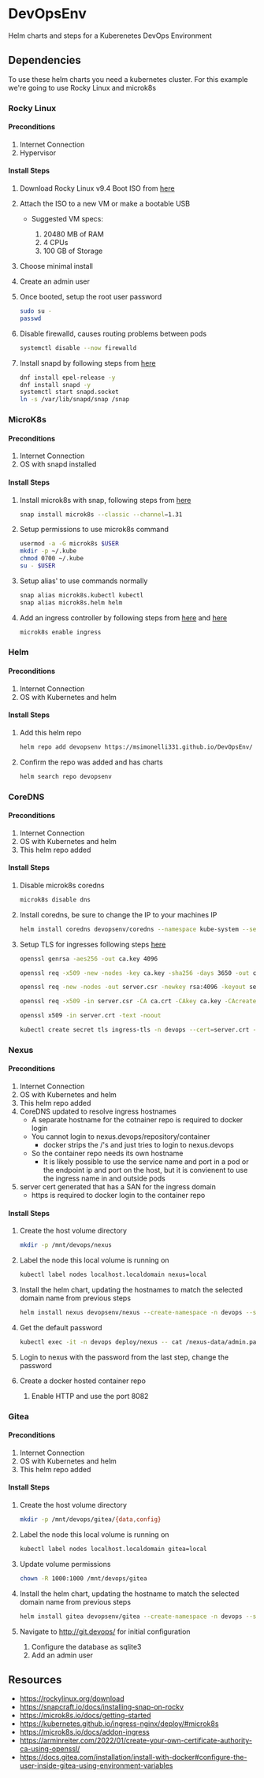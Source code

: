 # DevOpsEnv

Helm charts and steps for a Kuberenetes DevOps Environment

## Dependencies

To use these helm charts you need a kubernetes cluster. For this example we're going to use Rocky Linux and microk8s

### Rocky Linux

#### Preconditions

1. Internet Connection
2. Hypervisor

#### Install Steps

1. Download Rocky Linux v9.4 Boot ISO from [here](https://rockylinux.org/download)
2. Attach the ISO to a new VM or make a bootable USB

   - Suggested VM specs:

     1. 20480 MB of RAM
     2. 4 CPUs
     3. 100 GB of Storage

3. Choose minimal install
4. Create an admin user
5. Once booted, setup the root user password

   ```bash
   sudo su -
   passwd
   ```

6. Disable firewalld, causes routing problems between pods

   ```bash
   systemctl disable --now firewalld
   ```

7. Install snapd by following steps from [here](https://snapcraft.io/docs/installing-snap-on-rocky)
   ```bash
   dnf install epel-release -y
   dnf install snapd -y
   systemctl start snapd.socket
   ln -s /var/lib/snapd/snap /snap
   ```

### MicroK8s

#### Preconditions

1. Internet Connection
2. OS with snapd installed

#### Install Steps

1. Install microk8s with snap, following steps from [here](https://microk8s.io/docs/getting-started)

   ```bash
   snap install microk8s --classic --channel=1.31
   ```

2. Setup permissions to use microk8s command

   ```bash
   usermod -a -G microk8s $USER
   mkdir -p ~/.kube
   chmod 0700 ~/.kube
   su - $USER
   ```

3. Setup alias' to use commands normally

   ```bash
   snap alias microk8s.kubectl kubectl
   snap alias microk8s.helm helm
   ```

4. Add an ingress controller by following steps from [here](https://kubernetes.github.io/ingress-nginx/deploy/#microk8s) and [here](https://microk8s.io/docs/addon-ingress)

   ```bash
   microk8s enable ingress
   ```

### Helm

#### Preconditions

1. Internet Connection
2. OS with Kubernetes and helm

#### Install Steps

1. Add this helm repo

   ```bash
   helm repo add devopsenv https://msimonelli331.github.io/DevOpsEnv/
   ```

2. Confirm the repo was added and has charts

   ```bash
   helm search repo devopsenv
   ```

### CoreDNS

#### Preconditions

1. Internet Connection
2. OS with Kubernetes and helm
3. This helm repo added

#### Install Steps

1. Disable microk8s coredns

   ```bash
   microk8s disable dns
   ```

2. Install coredns, be sure to change the IP to your machines IP

   ```bash
   helm install coredns devopsenv/coredns --namespace kube-system --set vars.domain=devops --set vars.ip=127.0.0.1
   ```

3. Setup TLS for ingresses following steps [here](https://arminreiter.com/2022/01/create-your-own-certificate-authority-ca-using-openssl/)

   ```bash
   openssl genrsa -aes256 -out ca.key 4096

   openssl req -x509 -new -nodes -key ca.key -sha256 -days 3650 -out ca.crt -subj "/C=<Country 2 letter code>/ST=<State 2 letter code>/L=<City>/O=DevOpsEnv/CN=DevOpsEnv Root CA"

   openssl req -new -nodes -out server.csr -newkey rsa:4096 -keyout server.key -subj '/CN=DevOpsEnv Server/C=<Country 2 letter code>/ST=<State 2 letter code>/L=<City>/O=DevOpsEnv'

   openssl req -x509 -in server.csr -CA ca.crt -CAkey ca.key -CAcreateserial -out server.crt -days 365 -sha256 -subj "/CN=devops/O=DevOpsEnv" -addext "subjectAltName = DNS.1:devops,DNS.2:*.devops"

   openssl x509 -in server.crt -text -noout

   kubectl create secret tls ingress-tls -n devops --cert=server.crt --key=server.key
   ```

### Nexus

#### Preconditions

1. Internet Connection
2. OS with Kubernetes and helm
3. This helm repo added
4. CoreDNS updated to resolve ingress hostnames
   - A separate hostname for the cotnainer repo is required to docker login
   - You cannot login to nexus.devops/repository/container
     - docker strips the /'s and just tries to login to nexus.devops
   - So the container repo needs its own hostname
     - It is likely possible to use the service name and port in a pod or the endpoint ip and port on the host, but it is convienent to use the ingress name in and outside pods
5. server cert generated that has a SAN for the ingress domain
   - https is required to docker login to the container repo

#### Install Steps

1. Create the host volume directory

   ```bash
   mkdir -p /mnt/devops/nexus
   ```

2. Label the node this local volume is running on

   ```bash
   kubectl label nodes localhost.localdomain nexus=local
   ```

3. Install the helm chart, updating the hostnames to match the selected domain name from previous steps

   ```bash
   helm install nexus devopsenv/nexus --create-namespace -n devops --set ingress.hosts[0].host=nexus.devops --set ingress.hosts[1].host=container.devops
   ```

4. Get the default password

   ```bash
   kubectl exec -it -n devops deploy/nexus -- cat /nexus-data/admin.password
   ```

5. Login to nexus with the password from the last step, change the password

6. Create a docker hosted container repo
   1. Enable HTTP and use the port 8082

### Gitea

#### Preconditions

1. Internet Connection
2. OS with Kubernetes and helm
3. This helm repo added

#### Install Steps

1. Create the host volume directory

   ```bash
   mkdir -p /mnt/devops/gitea/{data,config}
   ```

2. Label the node this local volume is running on

   ```bash
   kubectl label nodes localhost.localdomain gitea=local
   ```

3. Update volume permissions

   ```bash
   chown -R 1000:1000 /mnt/devops/gitea
   ```

4. Install the helm chart, updating the hostname to match the selected domain name from previous steps

   ```bash
   helm install gitea devopsenv/gitea --create-namespace -n devops --set ingress.hosts[0].host=git.devops
   ```

5. Navigate to http://git.devops/ for initial configuration
   1. Configure the database as sqlite3
   2. Add an admin user

## Resources

- https://rockylinux.org/download
- https://snapcraft.io/docs/installing-snap-on-rocky
- https://microk8s.io/docs/getting-started
- https://kubernetes.github.io/ingress-nginx/deploy/#microk8s
- https://microk8s.io/docs/addon-ingress
- https://arminreiter.com/2022/01/create-your-own-certificate-authority-ca-using-openssl/
- https://docs.gitea.com/installation/install-with-docker#configure-the-user-inside-gitea-using-environment-variables
